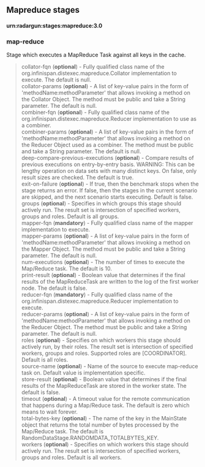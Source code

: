 ---
---

Mapreduce stages
----------------

#### urn:radargun:stages:mapreduce:3.0

### map-reduce
Stage which executes a MapReduce Task against all keys in the cache.
> collator-fqn (**optional**) - Fully qualified class name of the org.infinispan.distexec.mapreduce.Collator implementation to execute. The default is null.  
> collator-params (**optional**) - A list of key-value pairs in the form of 'methodName:methodParameter' that allows invoking a method on the Collator Object. The method must be public and take a String parameter. The default is null.  
> combiner-fqn (**optional**) - Fully qualified class name of the org.infinispan.distexec.mapreduce.Reducer implementation to use as a combiner.  
> combiner-params (**optional**) - A list of key-value pairs in the form of 'methodName:methodParameter' that allows invoking a method on the Reducer Object used as a combiner. The method must be public and take a String parameter. The default is null.  
> deep-compare-previous-executions (**optional**) - Compare results of previous executions on entry-by-entry basis. WARNING: This can be lengthy operation on data sets with many distinct keys. On false, only result sizes are checked. The default is true.  
> exit-on-failure (**optional**) - If true, then the benchmark stops when the stage returns an error. If false, then the stages in the current scenario are skipped, and the next scenario starts executing. Default is false.  
> groups (**optional**) - Specifies in which groups this stage should actively run. The result set is intersection of specified workers, groups and roles. Default is all groups.  
> mapper-fqn (**mandatory**) - Fully qualified class name of the mapper implementation to execute.  
> mapper-params (**optional**) - A list of key-value pairs in the form of 'methodName:methodParameter' that allows invoking a method on the Mapper Object. The method must be public and take a String parameter. The default is null.  
> num-executions (**optional**) - The number of times to execute the Map/Reduce task. The default is 10.  
> print-result (**optional**) - Boolean value that determines if the final results of the MapReduceTask are written to the log of the first worker node. The default is false.  
> reducer-fqn (**mandatory**) - Fully qualified class name of the org.infinispan.distexec.mapreduce.Reducer implementation to execute.  
> reducer-params (**optional**) - A list of key-value pairs in the form of 'methodName:methodParameter' that allows invoking a method on the Reducer Object. The method must be public and take a String parameter. The default is null.  
> roles (**optional**) - Specifies on which workers this stage should actively run, by their roles. The result set is intersection of specified workers, groups and roles. Supported roles are [COORDINATOR]. Default is all roles.  
> source-name (**optional**) - Name of the source to execute map-reduce task on. Default value is implementation specific.  
> store-result (**optional**) - Boolean value that determines if the final results of the MapReduceTask are stored in the worker state. The default is false.  
> timeout (**optional**) - A timeout value for the remote communication that happens during a Map/Reduce task. The default is zero which means to wait forever.  
> total-bytes-key (**optional**) - The name of the key in the MainState object that returns the total number of bytes processed by the Map/Reduce task. The default is RandomDataStage.RANDOMDATA_TOTALBYTES_KEY.  
> workers (**optional**) - Specifies on which workers this stage should actively run. The result set is intersection of specified workers, groups and roles. Default is all workers.  

